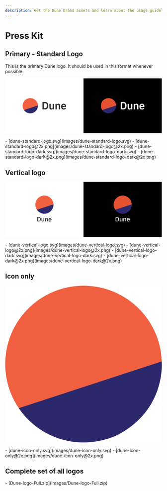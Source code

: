 ```yaml
---
description: Get the Dune brand assets and learn about the usage guidelines
---
```


# Press Kit

## Primary - Standard Logo

This is the primary Dune logo. It should be used in this format whenever possible.

![Dune horizontal logo cover](images/dune-horizontal-logo-cover.png)

<div class="cards grid" markdown>
- [dune-standard-logo.svg](images/dune-standard-logo.svg)
- [dune-standard-logo@2x.png](images/dune-standard-logo@2x.png)
- [dune-standard-logo-dark.svg](images/dune-standard-logo-dark.svg)
- [dune-standard-logo-dark@2x.png](images/dune-standard-logo-dark@2x.png)
</div>

## Vertical logo

![Dune vertical logo cover](<../assets/dune-vertical-logo-cover (1).png>)

<div class="cards grid" markdown>
- [dune-vertical-logo.svg](images/dune-vertical-logo.svg)
- [dune-vertical-logo@2x.png](images/dune-vertical-logo@2x.png)
- [dune-vertical-logo-dark.svg](images/dune-vertical-logo-dark.svg)
- [dune-vertical-logo-dark@2x.png](images/dune-vertical-logo-dark@2x.png)
</div>

## Icon only

![Dune icon only](images/dune-icon-only.svg)

<div class="cards grid" markdown>
- [dune-icon-only.svg](images/dune-icon-only.svg)
- [dune-icon-only@2x.png](images/dune-icon-only@2x.png)
</div>

## Complete set of all logos

<div class="cards grid" markdown>
- [Dune-logo-Full.zip](images/Dune-logo-Full.zip)
</div>